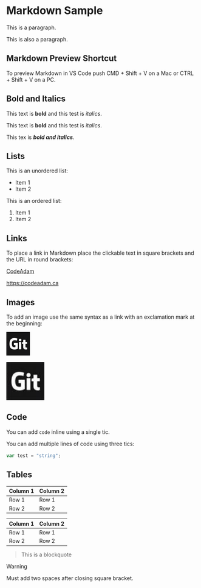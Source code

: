 # Markdown Sample

This is a paragraph.

This is also a paragraph.

## Markdown Preview Shortcut

To preview Markdown in VS Code push CMD + Shift + V on a Mac or CTRL + Shift + V on a PC.

## Bold and Italics

This text is **bold** and this test is *italics*.

This text is __bold__ and this test is _italics_.

This tex is **_bold and italics_**.

## Lists

This is an unordered list:

- Item 1
- Item 2

This is an ordered list:

1. Item 1
2. Item 2

## Links

To place a link in Markdown place the clickable text in square brackets and the URL in round brackets:

[CodeAdam](https://codeadam.ca)

https://codeadam.ca

## Images

To add an image use the same syntax as a link with an exclamation mark at the beginning:

![GitHub Logo](images/github.jpg)

<img src="images/github.jpg" width="100" />

<!-- This is a Markdown Comment -->

## Code

You can add `code` inline using a single tic.

You can add multiple lines of code using three tics:

```javascript
var test = "string";
```

## Tables

Column 1 | Column 2
-- | --
Row 1 | Row 1
Row 2 | Row 2   

| Column 1 | Column 2 |
| -------- | -------- |
| Row 1    | Row 1    |
| Row 2    | Row 2    |

> This is a blockquote

> [!WARNING]  
> Must add two spaces after closing square bracket.

